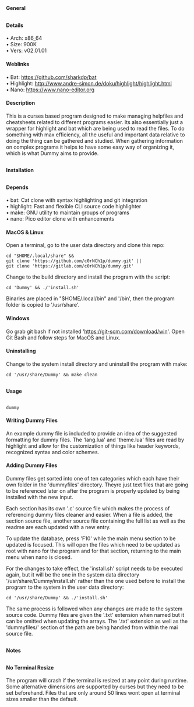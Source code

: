 ##
#### General
##
#### Details
• Arch: x86_64  
• Size: 900K  
• Vers: v02.01.01
#### Weblinks
• Bat: https://github.com/sharkdp/bat  
• Highlight: http://www.andre-simon.de/doku/highlight/highlight.html  
• Nano: https://www.nano-editor.org
#### Description
This is a curses based program designed to make managing helpfiles and cheatsheets related
to different programs easier. Its also essentially just a wrapper for highlight and bat
which are being used to read the files. To do something with max efficiency, all the
useful and important data relative to doing the thing can be gathered and studied. When
gathering information on complex programs it helps to have some easy way of organizing it,
which is what Dummy aims to provide.
##
#### Installation
##
#### Depends
• bat: Cat clone with syntax highlighting and git integration  
• highlight: Fast and flexible CLI source code highlighter  
• make: GNU utility to maintain groups of programs  
• nano: Pico editor clone with enhancements
#### MacOS & Linux
Open a terminal, go to the user data directory and clone this repo:
```shell
cd "$HOME/.local/share" &&
git clone 'https://github.com/c0rNCh1p/dummy.git' ||
git clone 'https://gitlab.com/c0rNCh1p/dummy.git'
```
Change to the build directory and install the program with the script:
```shell
cd 'Dummy' && ./'install.sh'
```
Binaries are placed in "$HOME/.local/bin" and '/bin', then the program folder is
copied to '/usr/share'.
#### Windows
Go grab git bash if not installed 'https://git-scm.com/download/win'.
Open Git Bash and follow steps for MacOS and Linux.
#### Uninstalling
Change to the system install directory and uninstall the program with make:
```shell
cd '/usr/share/Dummy' && make clean
```
##
#### Usage
##
```shell
dummy
```
#### Writing Dummy Files
An example dummy file is included to provide an idea of the suggested formatting for dummy
files. The 'lang.lua' and 'theme.lua' files are read by highlight and allow for the
customization of things like header keywords, recognized syntax and color schemes.
#### Adding Dummy Files
Dummy files get sorted into one of ten categories which each have their own folder in the
'dummyfiles' directory. Theyre just text files that are going to be referenced later on after
the program is properly updated by being installed with the new input.

Each section has its own '.c' source file which makes the process of referencing dummy
files cleaner and easier. When a file is added, the section source file, another source file
containing the full list as well as the readme are each updated with a new entry.

To update the database, press 'F10' while the main menu section to be updated is
focused. This will open the files which need to be updated as root with nano for the
program and for that section, returning to the main menu when nano is closed.

For the changes to take effect, the 'install.sh' script needs to be executed again, but it
will be the one in the system data directory '/usr/share/Dummy/install.sh' rather than the
one used before to install the program to the system in the user data directory:
```shell
cd '/usr/share/Dummy' && ./'install.sh'
```
The same process is followed when any changes are made to the system source code. Dummy
files are given the '.txt' extension when named but it can be omitted when updating the
arrays. The '.txt' extension as well as the 'dummyfiles/' section of the path are being
handled from within the mai source file.
##
#### Notes
##
#### No Terminal Resize
The program will crash if the terminal is resized at any point during runtime. Some
alternative dimensions are supported by curses but they need to be set beforehand. Files
that are only around 50 lines wont open at terminal sizes smaller than the default.
##
